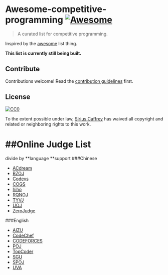 # Awesome-competitive-programming  [![Awesome](https://cdn.rawgit.com/sindresorhus/awesome/d7305f38d29fed78fa85652e3a63e154dd8e8829/media/badge.svg)](https://github.com/imcaffrey/awesome-competitive-programming)

> A curated list for competitive programming.

Inspired by the [awesome](https://github.com/sindresorhus/awesome) list thing.

**This list is currently still being built.**

## Contribute

Contributions welcome! Read the [contribution guidelines](contributing.md) first.

## License

[![CC0](http://i.creativecommons.org/p/zero/1.0/88x31.png)](http://creativecommons.org/publicdomain/zero/1.0/)

To the extent possible under law, [Sirius Caffrey](https://github.com/imcaffrey) has waived all copyright and related or neighboring rights to this work.

##Online Judge List
===
divide by **language **support
###Chinese 
* [ACdream](http://acdream.info/)
* [BZOJ](http://www.lydsy.com/JudgeOnline/)
* [Codevs](http://codevs.cn/)
* [COGS](http://cojs.tk/cogs/index.php)
* [hiho](http://hihocoder.com/hiho)
* [RQNOJ](http://www.rqnoj.cn/)
* [TYVJ](http://www.tyvj.cn/)
* [UOJ](http://uoj.ac/)
* [ZeroJudge](http://zerojudge.tw/Problems)

###English 
* [AIZU](http://judge.u-aizu.ac.jp/onlinejudge/)
* [CodeChef](http://www.codechef.com/)
* [CODEFORCES](http://codeforces.com/)
* [POJ](http://poj.org/)
* [TopCoder](https://www.topcoder.com/)
* [SGU](http://acm.sgu.ru/)
* [SPOJ](http://www.spoj.com/)
* [UVA](https://uva.onlinejudge.org/)
